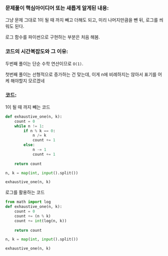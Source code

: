 ### 문제풀이 핵심아이디어 또는 새롭게 알게된 내용: 
그냥 문제 그대로 1이 될 때 까지 빼고 더해도 되고,
미리 나머지만큼을 뺀 뒤, 로그를 씌워도 된다.

로그 함수를 파이썬으로 구현하는 부분은 처음 해봄.
    
### 코드의 시간복잡도와 그 이유:
두번째 풀이는 단순 수학 연산이므로 `O(1)`. 

첫번째 풀이는 선형적으로 증가하는 건 맞는데, 이게 n에 비례하지는 않아서 표기를 어케 해야할지 모르겠네


### 코드:
1이 될 때 까지 빼는 코드
```python
def exhaustive_one(n, k):
    count = 0
    while n != 1:
        if n % k == 0:
            n /= k
            count += 1
        else:
            n -= 1
            count += 1
    
    return count

n, k = map(int, input().split())

exhaustive_one(n, k)
```

로그를 활용하는 코드
```python
from math import log
def exhaustive_one(n, k):
    count = 0
    count += (n % k)
    count += int(log(n, k))
    
    return count

n, k = map(int, input().split())

exhaustive_one(n, k)
```